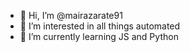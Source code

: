- 👋 Hi, I’m @mairazarate91
- 👀 I’m interested in all things automated
- 🌱 I’m currently learning JS and Python

<!---
mairazarate91/mairazarate91 is a ✨ special ✨ repository because its `README.md` (this file) appears on your GitHub profile.
You can click the Preview link to take a look at your changes.
--->
